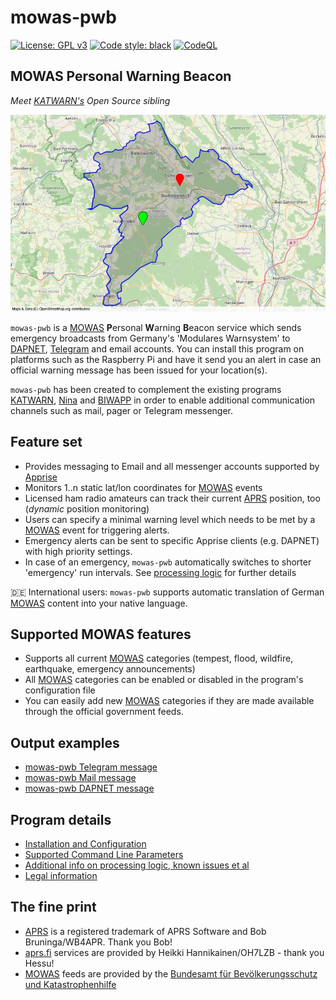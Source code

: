 # mowas-pwb

[![License: GPL v3](https://img.shields.io/badge/License-GPLv3-blue.svg)](https://www.gnu.org/licenses/gpl-3.0) [![Code style: black](https://img.shields.io/badge/code%20style-black-000000.svg)](https://github.com/psf/black) [![CodeQL](https://github.com/joergschultzelutter/mowas-pwb/actions/workflows/codeql.yml/badge.svg)](https://github.com/joergschultzelutter/mowas-pwb/actions/workflows/codeql.yml)

## MOWAS Personal Warning Beacon

_Meet [KATWARN's](https://de.wikipedia.org/wiki/Katwarn) Open Source sibling_

![Demo](docs/img/map.jpg)

``mowas-pwb`` is a [MOWAS](https://de.wikipedia.org/wiki/MoWaS) <b>P</b>ersonal <b>W</b>arning <b>B</b>eacon service which sends emergency broadcasts from Germany's 'Modulares Warnsystem' to [DAPNET](https://www.hampager.de), [Telegram](https://www.telegram.org/) and email accounts. You can install this program on platforms such as the Raspberry Pi and have it send you an alert in case an official warning message has been issued for your location(s).

``mowas-pwb`` has been created to complement the existing programs [KATWARN](https://de.wikipedia.org/wiki/Katwarn), [Nina](https://de.wikipedia.org/wiki/NINA_(App)) and [BIWAPP](https://de.wikipedia.org/wiki/BIWAPP) in order to enable additional communication channels such as mail, pager or Telegram messenger.

## Feature set

- Provides messaging to Email and all messenger accounts supported by [Apprise](https://www.github.com/caronc/apprise)
- Monitors 1..n static lat/lon coordinates for [MOWAS](https://de.wikipedia.org/wiki/MoWaS) events
- Licensed ham radio amateurs can track their current [APRS](http://www.aprs.org/) position, too (_dynamic_ position monitoring)
- Users can specify a minimal warning level which needs to be met by a [MOWAS](https://de.wikipedia.org/wiki/MoWaS) event for triggering alerts.
- Emergency alerts can be sent to specific Apprise clients (e.g. DAPNET) with high priority settings.
- In case of an emergency, ``mowas-pwb`` automatically switches to shorter 'emergency' run intervals. See [processing logic](docs/ADDITIONAL_INFO.md) for further details

:de: International users: ``mowas-pwb`` supports automatic translation of German [MOWAS](https://de.wikipedia.org/wiki/MoWaS) content into your native language.

## Supported MOWAS features

- Supports all current [MOWAS](https://de.wikipedia.org/wiki/MoWaS) categories (tempest, flood, wildfire, earthquake, emergency announcements)
- All [MOWAS](https://de.wikipedia.org/wiki/MoWaS) categories can be enabled or disabled in the program's configuration file
- You can easily add new [MOWAS](https://de.wikipedia.org/wiki/MoWaS) categories if they are made available through the official government feeds.

## Output examples

- [mowas-pwb Telegram message](docs/img/telegram.jpg)
- [mowas-pwb Mail message](docs/img/mail.jpg)
- [mowas-pwb DAPNET message](docs/img/pager.jpg)

## Program details

- [Installation and Configuration](docs/INSTALLATION.md)
- [Supported Command Line Parameters](docs/COMMANDS.md)
- [Additional info on processing logic, known issues et al](docs/ADDITIONAL_INFO.md)
- [Legal information](docs/LEGAL.md)

## The fine print

- [APRS](http://www.aprs.org/) is a registered trademark of APRS Software and Bob Bruninga/WB4APR. Thank you Bob!
- [aprs.fi](http://www.aprs.fi/) services are provided by Heikki Hannikainen/OH7LZB - thank you Hessu!
- [MOWAS](https://de.wikipedia.org/wiki/MoWaS) feeds are provided by the [Bundesamt für Bevölkerungsschutz und Katastrophenhilfe](https://www.bbk.bund.de/)
